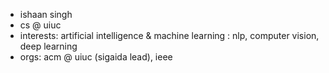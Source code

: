 - ishaan singh
- cs @ uiuc 
- interests: artificial intelligence & machine learning : nlp, computer vision, deep learning
- orgs: acm @ uiuc (sigaida lead), ieee

<!---
ishaansingh22/ishaansingh22 is a ✨ special ✨ repository because its `README.md` (this file) appears on your GitHub profile.
You can click the Preview link to take a look at your changes.
--->
